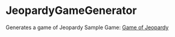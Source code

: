 # JeopardyGameGenerator
 Generates a game of Jeopardy
 Sample Game: [Game of Jeopardy](http://davidsprojects.us/jeopardy/round1.html)
